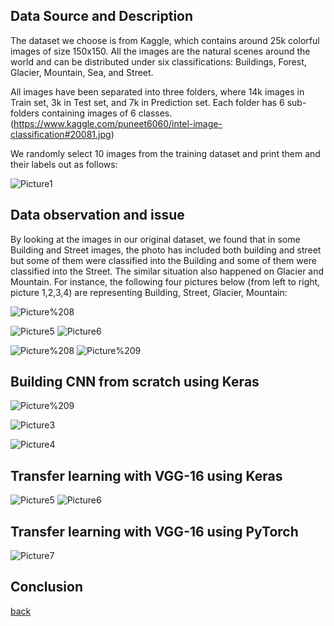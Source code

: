 ## Data Source and Description

The dataset we choose is from Kaggle, which contains around 25k colorful images of size 150x150. All the images are the natural scenes around the world and can be distributed under six classifications: Buildings, Forest, Glacier, Mountain, Sea, and Street.

All images have been separated into three folders, where 14k images in Train set, 3k in Test set, and 7k in Prediction set. Each folder has 6 sub-folders containing images of 6 classes. (https://www.kaggle.com/puneet6060/intel-image-classification#20081.jpg)

We randomly select 10 images from the training dataset and print them and their labels out as follows:

![Picture1](https://github.com/743048072/Wendy-Zhai/blob/master/assets/Intel/Picture1.png)

## Data observation and issue

By looking at the images in our original dataset, we found that in some Building and Street images, the photo has included both building and street but some of them were classified into the Building and some of them were classified into the Street. The similar situation also happened on Glacier and Mountain. For instance, the following four pictures below (from left to right, picture 1,2,3,4) are representing Building, Street, Glacier, Mountain:

![Picture%208](https://github.com/743048072/Wendy-Zhai/blob/master/assets/Intel/Picture%208.png) 



![Picture5](https://github.com/743048072/Wendy-Zhai/blob/master/assets/Intel/Picture5.png)
![Picture6](https://github.com/743048072/Wendy-Zhai/blob/master/assets/Intel/Picture6.png)

![Picture%208](https://github.com/743048072/Wendy-Zhai/blob/master/assets/Intel/Picture%208.png)
![Picture%209](https://github.com/743048072/Wendy-Zhai/blob/master/assets/Intel/Picture%209.png)

## Building CNN from scratch using Keras

![Picture%209](https://github.com/743048072/Wendy-Zhai/blob/master/assets/Intel/Picture%209.png)

![Picture3](https://github.com/743048072/Wendy-Zhai/blob/master/assets/Intel/Picture3.png)

![Picture4](https://github.com/743048072/Wendy-Zhai/blob/master/assets/Intel/Picture4.png)

## Transfer learning with VGG-16 using Keras

![Picture5](https://github.com/743048072/Wendy-Zhai/blob/master/assets/Intel/Picture5.png)
![Picture6](https://github.com/743048072/Wendy-Zhai/blob/master/assets/Intel/Picture6.png)

## Transfer learning with VGG-16 using PyTorch

![Picture7](https://github.com/743048072/Wendy-Zhai/blob/master/assets/Intel/Picture7.png)

## Conclusion  

[back](https://github.com/743048072/Wendy-Zhai/)

